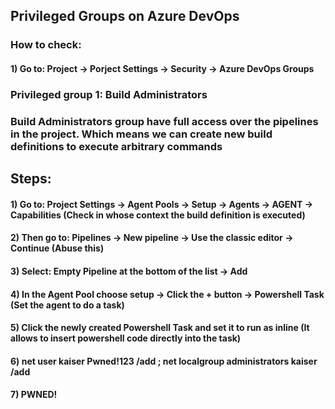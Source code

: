 ## Privileged Groups on Azure DevOps

### How to check:

#### 1) Go to: Project -> Porject Settings -> Security -> Azure DevOps Groups

### Privileged group 1: Build Administrators

### Build Administrators group have full access over the pipelines in the project. Which means we can create new build definitions to execute arbitrary commands

## Steps:

#### 1) Go to: Project Settings -> Agent Pools -> Setup -> Agents -> AGENT -> Capabilities (Check in whose context the build definition is executed)

#### 2) Then go to: Pipelines -> New pipeline -> Use the classic editor -> Continue (Abuse this)

#### 3) Select: Empty Pipeline at the bottom of the list -> Add

#### 4) In the Agent Pool choose setup -> Click the + button -> Powershell Task (Set the agent to do a task)

#### 5) Click the newly created Powershell Task and set it to run as inline (It allows to insert powershell code directly into the task)

#### 6) net user kaiser Pwned!123 /add ; net localgroup administrators kaiser /add

#### 7) PWNED!
